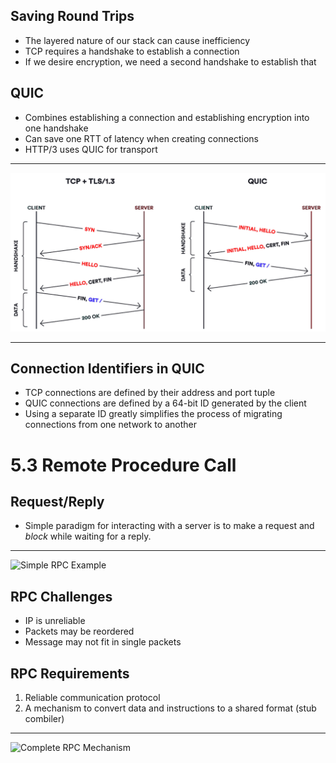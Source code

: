 Saving Round Trips
------------------

- The layered nature of our stack can cause inefficiency
- TCP requires a handshake to establish a connection
- If we desire encryption, we need a second handshake to establish that

QUIC
----

- Combines establishing a connection and establishing encryption into one handshake
- Can save one RTT of latency when creating connections
- HTTP/3 uses QUIC for transport

---

![TLS vs QUIC handshake](media/quic-handshake.png)

---

Connection Identifiers in QUIC
------------------------------

- TCP connections are defined by their address and port tuple
- QUIC connections are defined by a 64-bit ID generated by the client
- Using a separate ID greatly simplifies the process of migrating connections from one network to another

5.3 Remote Procedure Call
=========================

Request/Reply
-------------

- Simple paradigm for interacting with a server is to make a request and *block* while waiting for a reply.

---

![Simple RPC Example](https://book.systemsapproach.org/_images/f05-13-9780123850591.png)

RPC Challenges
--------------

- IP is unreliable
- Packets may be reordered
- Message may not fit in single packets

RPC Requirements
----------------

1. Reliable communication protocol
2. A mechanism to convert data and instructions to a shared format (stub combiler)

---

![Complete RPC Mechanism](https://book.systemsapproach.org/_images/f05-14-9780123850591.png)

